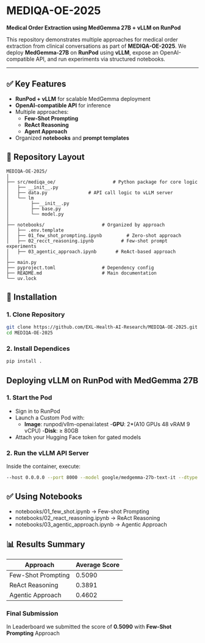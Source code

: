 # MEDIQA-OE-2025

**Medical Order Extraction using MedGemma 27B + vLLM on RunPod**

This repository demonstrates multiple approaches for medical order extraction from clinical conversations as part of **MEDIQA-OE-2025**. We deploy **MedGemma-27B** on **RunPod** using **vLLM**, expose an OpenAI-compatible API, and run experiments via structured notebooks.

---

## ✅ Key Features
- **RunPod + vLLM** for scalable MedGemma deployment
- **OpenAI-compatible API** for inference
- Multiple approaches:
  - **Few-Shot Prompting**
  - **ReAct Reasoning**
  - **Agent Approach**
- Organized **notebooks** and **prompt templates**

## 📂 Repository Layout
```
MEDIQA-OE-2025/
│
├── src/mediqa_oe/                     # Python package for core logic
│   ├── __init__.py
│   ├── data.py               # API call logic to vLLM server
│   └── lm
│        ├──__init__.py
│        ├── base.py
│        └── model.py              
│
├── notebooks/                     # Organized by approach
│   ├── .env.template
│   ├── 01_few_shot_prompting.ipynb         # Zero-shot approach
│   ├── 02_recct_reasoning.ipynb          # Few-shot prompt experiments
│   ├── 03_agentic_approach.ipynb       # ReAct-based approach
│   
├── main.py
├── pyproject.toml                 # Dependency config
├── README.md                      # Main documentation
└── uv.lock
```

## 🔧 Installation

### **1. Clone Repository**
```bash
git clone https://github.com/EXL-Health-AI-Research/MEDIQA-OE-2025.git
cd MEDIQA-OE-2025
```

### **2. Install Dependices**
```bash
pip install .
```
## Deploying vLLM on RunPod with MedGemma 27B

### **1. Start the Pod**

* Sign in to RunPod
* Launch a Custom Pod with:
    - **Image**: runpod/vllm-openai:latest
    -**GPU**: 2*(A10 GPUs 48 vRAM 9 vCPU)
    -**Disk**: ≥ 80GB
* Attach your Hugging Face token for gated models


### **2. Run the vLLM API Server**
 
Inside the container, execute:
```bash
--host 0.0.0.0 --port 8000 --model google/medgemma-27b-text-it --dtype bfloat16 --gpu-memory-utilization 0.98 --api-key <API-KEY>--max-model-len 24768 --tensor-parallel-size 2 --seed 1337 --enforce-eager
```

## ✅ Using Notebooks
* notebooks/01_few_shot.ipynb → Few-shot Prompting
* notebooks/02_react_reasoning.ipynb → ReAct Reasoning 
* notebooks/03_agentic_approach.ipynb → Agentic Approach

## 📊 Results Summary

|   **Approach**       | **Average Score** |
|----------------------|-------------------|
| Few-Shot Prompting   |       0.5090      |
| ReAct Reasoning      |       0.3891      |
| Agentic Approach     |       0.4602      |

### Final Submission
In Leaderboard we submitted the score of **0.5090** with **Few-Shot Prompting** Approach

